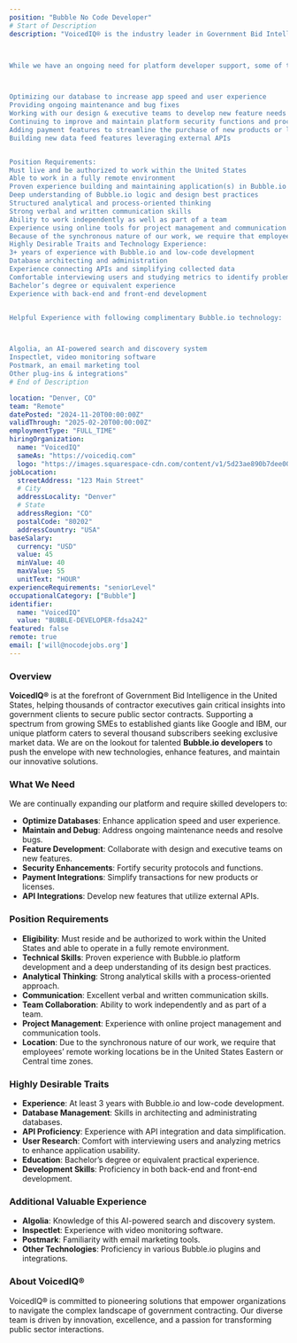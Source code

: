 ```yaml
---
position: "Bubble No Code Developer"
# Start of Description
description: "VoicedIQ® is the industry leader in Government Bid Intelligence for companies in the United States. Our unique solution supports thousands of contractor executives to help their teams gain insights into target government customers and ultimately win new public sector contracts. We support many of the fastest-growing small and mid-sized businesses in the industry, as well as major brands like Google, IBM, Northrop Grumman, Leidos, Deloitte, Accenture, and more. We continue to attract several thousand subscribers who use our application to obtain market information not available elsewhere. We are seeking more Bubble.io developer talent to help us leverage new technologies and development practices while building some exciting new features, as well as supporting us with ongoing maintenance updates (workflow optimization, database organization, bug fixes, etc.).



While we have an ongoing need for platform developer support, some of the initial responsibilities include support in the following areas:



Optimizing our database to increase app speed and user experience
Providing ongoing maintenance and bug fixes
Working with our design & executive teams to develop new feature needs
Continuing to improve and maintain platform security functions and processes
Adding payment features to streamline the purchase of new products or licenses
Building new data feed features leveraging external APIs


Position Requirements:
Must live and be authorized to work within the United States
Able to work in a fully remote environment
Proven experience building and maintaining application(s) in Bubble.io platforms
Deep understanding of Bubble.io logic and design best practices
Structured analytical and process-oriented thinking
Strong verbal and written communication skills
Ability to work independently as well as part of a team
Experience using online tools for project management and communication
Because of the synchronous nature of our work, we require that employees’ remote working locations be in the United States Eastern or Central time zones only.
Highly Desirable Traits and Technology Experience:
3+ years of experience with Bubble.io and low-code development
Database architecting and administration
Experience connecting APIs and simplifying collected data
Comfortable interviewing users and studying metrics to identify problems and areas of improvement within the application
Bachelor’s degree or equivalent experience
Experience with back-end and front-end development


Helpful Experience with following complimentary Bubble.io technology:



Algolia, an AI-powered search and discovery system
Inspectlet, video monitoring software
Postmark, an email marketing tool
Other plug-ins & integrations"
# End of Description

location: "Denver, CO"
team: "Remote"
datePosted: "2024-11-20T00:00:00Z"
validThrough: "2025-02-20T00:00:00Z"
employmentType: "FULL_TIME"
hiringOrganization: 
  name: "VoicedIQ"
  sameAs: "https://voicediq.com"
  logo: "https://images.squarespace-cdn.com/content/v1/5d23ae890b7dee000180ec51/b320cb1a-20e6-4e4c-b184-dd8bac9eb6bf/VoicedIQr+Black.png?format=750w"
jobLocation:
  streetAddress: "123 Main Street"  
  # City
  addressLocality: "Denver"
  # State   
  addressRegion: "CO"
  postalCode: "80202"
  addressCountry: "USA"
baseSalary:
  currency: "USD"
  value: 45
  minValue: 40  
  maxValue: 55
  unitText: "HOUR"
experienceRequirements: "seniorLevel"
occupationalCategory: ["Bubble"]
identifier:
  name: "VoicedIQ"
  value: "BUBBLE-DEVELOPER-fdsa242"
featured: false
remote: true
email: ['will@nocodejobs.org']
---
```



### Overview
**VoicedIQ®** is at the forefront of Government Bid Intelligence in the United States, helping thousands of contractor executives gain critical insights into government clients to secure public sector contracts. Supporting a spectrum from growing SMEs to established giants like Google and IBM, our unique platform caters to several thousand subscribers seeking exclusive market data. We are on the lookout for talented **Bubble.io developers** to push the envelope with new technologies, enhance features, and maintain our innovative solutions.

### What We Need
We are continually expanding our platform and require skilled developers to:
- **Optimize Databases**: Enhance application speed and user experience.
- **Maintain and Debug**: Address ongoing maintenance needs and resolve bugs.
- **Feature Development**: Collaborate with design and executive teams on new features.
- **Security Enhancements**: Fortify security protocols and functions.
- **Payment Integrations**: Simplify transactions for new products or licenses.
- **API Integrations**: Develop new features that utilize external APIs.

### Position Requirements
- **Eligibility**: Must reside and be authorized to work within the United States and able to operate in a fully remote environment.
- **Technical Skills**: Proven experience with Bubble.io platform development and a deep understanding of its design best practices.
- **Analytical Thinking**: Strong analytical skills with a process-oriented approach.
- **Communication**: Excellent verbal and written communication skills.
- **Team Collaboration**: Ability to work independently and as part of a team.
- **Project Management**: Experience with online project management and communication tools.
- **Location**: Due to the synchronous nature of our work, we require that employees’ remote working locations be in the United States Eastern or Central time zones.

### Highly Desirable Traits
- **Experience**: At least 3 years with Bubble.io and low-code development.
- **Database Management**: Skills in architecting and administrating databases.
- **API Proficiency**: Experience with API integration and data simplification.
- **User Research**: Comfort with interviewing users and analyzing metrics to enhance application usability.
- **Education**: Bachelor’s degree or equivalent practical experience.
- **Development Skills**: Proficiency in both back-end and front-end development.

### Additional Valuable Experience
- **Algolia**: Knowledge of this AI-powered search and discovery system.
- **Inspectlet**: Experience with video monitoring software.
- **Postmark**: Familiarity with email marketing tools.
- **Other Technologies**: Proficiency in various Bubble.io plugins and integrations.

### About VoicedIQ®
VoicedIQ® is committed to pioneering solutions that empower organizations to navigate the complex landscape of government contracting. Our diverse team is driven by innovation, excellence, and a passion for transforming public sector interactions.
